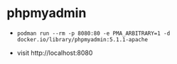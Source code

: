 # phpmyadmin

* ```shell
  podman run --rm -p 8080:80 -e PMA_ARBITRARY=1 -d docker.io/library/phpmyadmin:5.1.1-apache
  ```
* visit http://localhost:8080